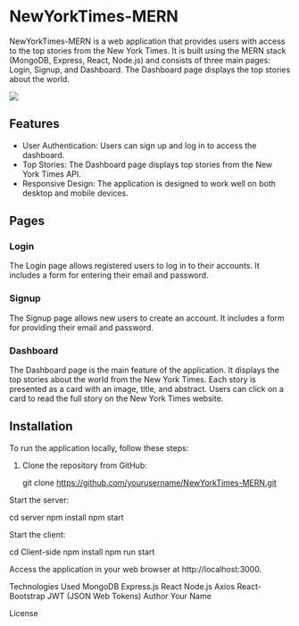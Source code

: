 # NewYorkTimes-MERN

NewYorkTimes-MERN is a web application that provides users with access to the top stories from the New York Times. It is built using the MERN stack (MongoDB, Express, React, Node.js) and consists of three main pages: Login, Signup, and Dashboard. The Dashboard page displays the top stories about the world.

<img  src="file:///C:/Users/Dell/Downloads/screencapture-localhost-3000-dashboard-2023-10-26-17_30_10.png"/>

## Features

- User Authentication: Users can sign up and log in to access the dashboard.
- Top Stories: The Dashboard page displays top stories from the New York Times API.
- Responsive Design: The application is designed to work well on both desktop and mobile devices.

## Pages

### Login
The Login page allows registered users to log in to their accounts. It includes a form for entering their email and password.

### Signup
The Signup page allows new users to create an account. It includes a form for providing their email and password.

### Dashboard
The Dashboard page is the main feature of the application. It displays the top stories about the world from the New York Times. Each story is presented as a card with an image, title, and abstract. Users can click on a card to read the full story on the New York Times website.

## Installation

To run the application locally, follow these steps:

1. Clone the repository from GitHub:

  
   git clone https://github.com/yourusername/NewYorkTimes-MERN.git


Start the server:

cd server
npm install
npm start

Start the client:

cd Client-side
npm install
npm run start


Access the application in your web browser at http://localhost:3000.

Technologies Used
MongoDB
Express.js
React
Node.js
Axios
React-Bootstrap
JWT (JSON Web Tokens)
Author
Your Name

License
